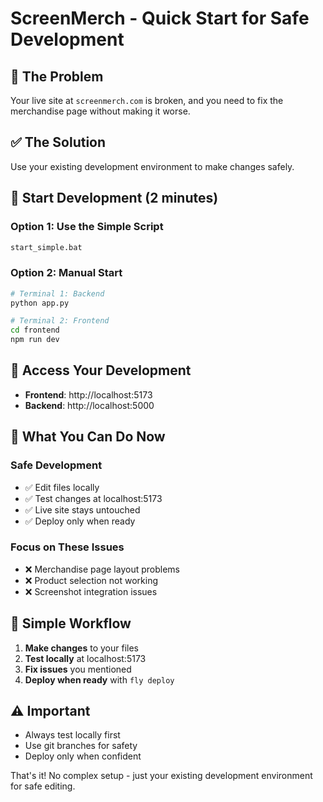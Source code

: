 # ScreenMerch - Quick Start for Safe Development

## 🎯 The Problem
Your live site at `screenmerch.com` is broken, and you need to fix the merchandise page without making it worse.

## ✅ The Solution
Use your existing development environment to make changes safely.

## 🚀 Start Development (2 minutes)

### Option 1: Use the Simple Script
```bash
start_simple.bat
```

### Option 2: Manual Start
```bash
# Terminal 1: Backend
python app.py

# Terminal 2: Frontend
cd frontend
npm run dev
```

## 📍 Access Your Development
- **Frontend**: http://localhost:5173
- **Backend**: http://localhost:5000

## 🔧 What You Can Do Now

### Safe Development
- ✅ Edit files locally
- ✅ Test changes at localhost:5173
- ✅ Live site stays untouched
- ✅ Deploy only when ready

### Focus on These Issues
- ❌ Merchandise page layout problems
- ❌ Product selection not working  
- ❌ Screenshot integration issues

## 📝 Simple Workflow

1. **Make changes** to your files
2. **Test locally** at localhost:5173
3. **Fix issues** you mentioned
4. **Deploy when ready** with `fly deploy`

## ⚠️ Important
- Always test locally first
- Use git branches for safety
- Deploy only when confident

That's it! No complex setup - just your existing development environment for safe editing. 